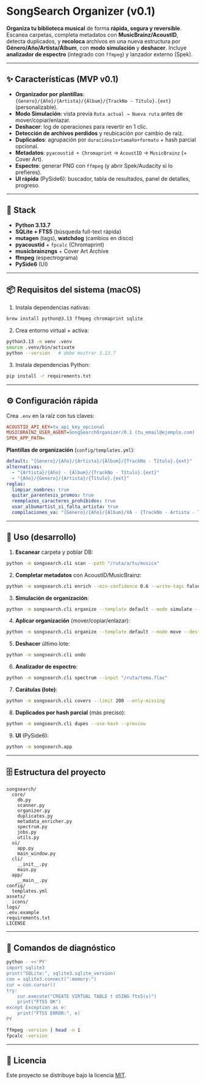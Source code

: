 # SongSearch Organizer (v0.1)

**Organiza tu biblioteca musical** de forma **rápida, segura y reversible**.  
Escanea carpetas, completa metadatos con **MusicBrainz/AcoustID**, detecta duplicados, y **recoloca** archivos en una nueva estructura por **Género/Año/Artista/Álbum**, con **modo simulación** y **deshacer**. Incluye **analizador de espectro** (integrado con `ffmpeg`) y lanzador externo (Spek).

---

## ✨ Características (MVP v0.1)

- **Organizador por plantillas**:  
  `{Genero}/{Año}/{Artista}/{Álbum}/{TrackNo - Título}.{ext}` (personalizable).
- **Modo Simulación**: vista previa `Ruta actual → Nueva ruta` antes de mover/copiar/enlazar.
- **Deshacer**: log de operaciones para revertir en 1 clic.
- **Detección de archivos perdidos** y reubicación por cambio de raíz.
- **Duplicados**: agrupación por `duración±1s+tamaño+formato` + hash parcial opcional.
- **Metadatos**: `pyacoustid + Chromaprint` → `AcoustID` → `MusicBrainz` (+ Cover Art).
- **Espectro**: generar PNG con `ffmpeg` (y abrir Spek/Audacity si lo prefieres).
- **UI rápida** (PySide6): buscador, tabla de resultados, panel de detalles, progreso.

---

## 🧱 Stack

- **Python 3.13.7**
- **SQLite + FTS5** (búsqueda full-text rápida)
- **mutagen** (tags), **watchdog** (cambios en disco)
- **pyacoustid** + `fpcalc` (Chromaprint)
- **musicbrainzngs** + Cover Art Archive
- **ffmpeg** (espectrograma)
- **PySide6** (UI)

---

## 📦 Requisitos del sistema (macOS)

1) Instala dependencias nativas:
```bash
brew install python@3.13 ffmpeg chromaprint sqlite
```

2) Crea entorno virtual + activa:

```bash
python3.13 -m venv .venv
source .venv/bin/activate
python --version   # debe mostrar 3.13.7
```

3) Instala dependencias Python:

```bash
pip install -r requirements.txt
```

---

## ⚙️ Configuración rápida

Crea `.env` en la raíz con tus claves:

```ini
ACOUSTID_API_KEY=tu_api_key_opcional
MUSICBRAINZ_USER_AGENT=SongSearchOrganizer/0.1 (tu_email@ejemplo.com)
SPEK_APP_PATH=
```

**Plantillas de organización** (`config/templates.yml`):

```yaml
default: "{Genero}/{Año}/{Artista}/{Álbum}/{TrackNo - Título}.{ext}"
alternativas:
  - "{Artista}/{Año} - {Álbum}/{TrackNo - Título}.{ext}"
  - "{Año}/{Genero}/{Artista}/{Título}.{ext}"
reglas:
  limpiar_nombres: true
  quitar_parentesis_promos: true
  reemplazos_caracteres_prohibidos: true
  usar_albumartist_si_falta_artista: true
  compilaciones_va: "{Genero}/{Año}/{Álbum}/VA - {TrackNo - Artista - Título}.{ext}"
```

---

## 🚀 Uso (desarrollo)

1. **Escanear** carpeta y poblar DB:

```bash
python -m songsearch.cli scan --path "/ruta/a/tu/musica"
```

2. **Completar metadatos** con AcoustID/MusicBrainz:

```bash
python -m songsearch.cli enrich --min-confidence 0.6 --write-tags false
```

3. **Simulación de organización**:

```bash
python -m songsearch.cli organize --template default --mode simulate --dest "/ruta/destino"
```

4. **Aplicar organización** (mover/copiar/enlazar):

```bash
python -m songsearch.cli organize --template default --mode move --dest "/ruta/destino"
```

5. **Deshacer** último lote:

```bash
python -m songsearch.cli undo
```

6. **Analizador de espectro**:

```bash
python -m songsearch.cli spectrum --input "/ruta/tema.flac"
```

7. **Carátulas (lote)**:

```bash
python -m songsearch.cli covers --limit 200 --only-missing
```

8. **Duplicados por hash parcial** (más preciso):

```bash
python -m songsearch.cli dupes --use-hash --preview
```

9. **UI** (PySide6):

```bash
python -m songsearch.app
```

---

## 🗄️ Estructura del proyecto

```
songsearch/
  core/
    db.py
    scanner.py
    organizer.py
    duplicates.py
    metadata_enricher.py
    spectrum.py
    jobs.py
    utils.py
  ui/
    app.py
    main_window.py
  cli/
    __init__.py
    main.py
  app/
    __main__.py
config/
  templates.yml
assets/
  icons/
logs/
.env.example
requirements.txt
LICENSE
```

---

## 🧪 Comandos de diagnóstico

```bash
python - <<'PY'
import sqlite3
print("SQLite:", sqlite3.sqlite_version)
con = sqlite3.connect(":memory:")
cur = con.cursor()
try:
    cur.execute("CREATE VIRTUAL TABLE t USING fts5(x)")
    print("FTS5 OK")
except Exception as e:
    print("FTS5 ERROR:", e)
PY

ffmpeg -version | head -n 1
fpcalc -version
```

---

## 📜 Licencia

Este proyecto se distribuye bajo la licencia [MIT](LICENSE).
